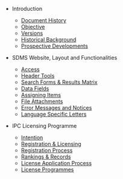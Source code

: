 * Introduction
    * [Document History](introduction/document-history.md)
    * [Objective](introduction/objective.md)
    * [Versions](introduction/versions.md)
    <!--* [Structure](introduction/structure.md) -->
    * [Historical Background](introduction/historical-background.md)
    * [Prospective Developments](introduction/prospective-developments.md)

* SDMS Website, Layout and Functionalities
    * [Access](layout-and-functionalities/access.md)
    * [Header Tools](layout-and-functionalities/header-tools.md)
    * [Search Forms & Results Matrix](layout-and-functionalities/search.md)
    * [Data Fields](layout-and-functionalities/data-fields.md)
    * [Assigning Items](layout-and-functionalities/assigning-items.md)
    * [File Attachments](layout-and-functionalities/file-attachments.md)
    * [Error Messages and Notices](layout-and-functionalities/error-messages-and-notices.md)
    * [Language Specific Letters](layout-and-functionalities/language-specific-letters.md)

* IPC Licensing Programme
  * [Intention](ipc-licensing-programme/intention.md)
  * [Registration & Licensing](ipc-licensing-programme/registration-and-licensing.md)
  * [Registration Process](ipc-licensing-programme/registration-process.md)
  * [Rankings & Records](ipc-licensing-programme/rankings-and-records.md)
  * [License Application Process](ipc-licensing-programme/license-application-process.md)
  * [License Programmes](ipc-licensing-programme/license-programmes.md)

<!-- TODO: 
1. Add CHAPTER 4
2. Correct STRUCTURE page  
-->